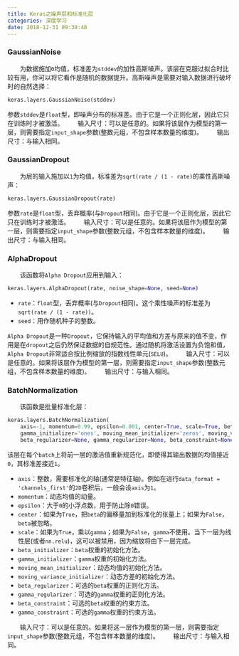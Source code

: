 ```yaml
---
title: Keras之噪声层和标准化层
categories: 深度学习
date: 2018-12-31 09:30:48
---
```

### GaussianNoise

&emsp;&emsp;为数据施加`0`均值，标准差为`stddev`的加性高斯噪声。该层在克服过拟合时比较有用，你可以将它看作是随机的数据提升。高斯噪声是需要对输入数据进行破坏时的自然选择：<!--more-->

``` python
keras.layers.GaussianNoise(stddev)
```

参数`stddev`是`float`型，即噪声分布的标准差。由于它是一个正则化层，因此它只在训练时才被激活。
&emsp;&emsp;输入尺寸：可以是任意的。如果将该层作为模型的第一层，则需要指定`input_shape`参数(整数元组，不包含样本数量的维度)。
&emsp;&emsp;输出尺寸：与输入相同。

### GaussianDropout

&emsp;&emsp;为层的输入施加以`1`为均值，标准差为`sqrt(rate / (1 - rate)`的乘性高斯噪声：

``` python
keras.layers.GaussianDropout(rate)
```

参数`rate`是`float`型，丢弃概率(与`Dropout`相同)。由于它是一个正则化层，因此它只在训练时才被激活。
&emsp;&emsp;输入尺寸：可以是任意的。如果将该层作为模型的第一层，则需要指定`input_shape`参数(整数元组，不包含样本数量的维度)。
&emsp;&emsp;输出尺寸：与输入相同。

### AlphaDropout

&emsp;&emsp;该函数将`Alpha Dropout`应用到输入：

``` python
keras.layers.AlphaDropout(rate, noise_shape=None, seed=None)
```

- `rate`：`float`型，丢弃概率(与`Dropout`相同)。这个乘性噪声的标准差为`sqrt(rate / (1 - rate))`。
- `seed`：用作随机种子的整数。

`Alpha Dropout`是一种`Dropout`，它保持输入的平均值和方差与原来的值不变，作用是在`dropout`之后仍然保证数据的自规范性。通过随机将激活设置为负饱和值，`Alpha Dropout`非常适合按比例缩放的指数线性单元(`SELU`)。
&emsp;&emsp;输入尺寸：可以是任意的。如果将该层作为模型的第一层，则需要指定`input_shape`参数(整数元组，不包含样本数量的维度)。
&emsp;&emsp;输出尺寸：与输入相同。

### BatchNormalization

&emsp;&emsp;该函数是批量标准化层：

``` python
keras.layers.BatchNormalization(
    axis=-1, momentum=0.99, epsilon=0.001, center=True, scale=True, beta_initializer='zeros',
    gamma_initializer='ones', moving_mean_initializer='zeros', moving_variance_initializer='ones',
    beta_regularizer=None, gamma_regularizer=None, beta_constraint=None, gamma_constraint=None)
```

该层在每个`batch`上将前一层的激活值重新规范化，即使得其输出数据的均值接近`0`，其标准差接近`1`。

- `axis`：整数，需要标准化的轴(通常是特征轴)。例如在进行`data_format = 'channels_first'`的`2D`卷积后，一般会设`axis`为`1`。
- `momentum`：动态均值的动量。
- `epsilon`：大于`0`的小浮点数，用于防止除`0`错误。
- `center`：如果为`True`，把`beta`的偏移量加到标准化的张量上；如果为`False`，`beta`被忽略。
- `scale`：如果为`True`，乘以`gamma`；如果为`False`，`gamma`不使用。当下一层为线性层(或者`nn.relu`)，这可以被禁用，因为缩放将由下一层完成。
- `beta_initializer`：`beta`权重的初始化方法。
- `gamma_initializer`：`gamma`权重的初始化方法。
- `moving_mean_initializer`：动态均值的初始化方法。
- `moving_variance_initializer`：动态方差的初始化方法。
- `beta_regularizer`：可选的`beta`权重的正则化方法。
- `gamma_regularizer`：可选的`gamma`权重的正则化方法。
- `beta_constraint`：可选的`beta`权重的约束方法。
- `gamma_constraint`：可选的`gamma`权重的约束方法。

&emsp;&emsp;输入尺寸：可以是任意的。如果将这一层作为模型的第一层，则需要指定`input_shape`参数(整数元组，不包含样本数量的维度)。
&emsp;&emsp;输出尺寸：与输入相同。